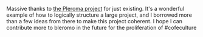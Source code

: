 Massive thanks to [the Pleroma project](https://git.pleroma.social/pleroma/pleroma)
for just existing. It's a wonderful example of how to logically
structure a large project, and I borrowed more than a few ideas from there to
make this project coherent. I hope I can contribute more to bleromo in the future
for the proliferation of #cofeculture
